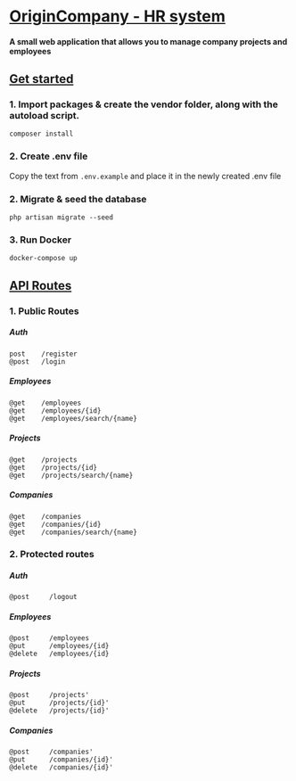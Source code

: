 # [OriginCompany  - HR system](https://github.com/andrei-deeyu/OriginCompany)
#### A small web application that allows you to manage company projects and employees

## [Get started](https://github.com/andrei-deeyu/OriginCompany#get-started)

### 1. Import packages & create the vendor folder, along with the autoload script.
```
composer install
```

### 2. Create .env file
Copy the text from `.env.example` and place it in the newly created .env file

### 2. Migrate & seed the database
```
php artisan migrate --seed
```

### 3. Run Docker
```
docker-compose up
```

## [API Routes](https://github.com/andrei-deeyu/OriginCompany#api-routes)
### 1. Public Routes
##### Auth
```
post    /register
@post   /login
```
##### Employees
```
@get    /employees
@get    /employees/{id}
@get    /employees/search/{name}
```

##### Projects
```
@get    /projects
@get    /projects/{id}
@get    /projects/search/{name}
```

##### Companies
```
@get    /companies
@get    /companies/{id}
@get    /companies/search/{name}
```

### 2. Protected routes
##### Auth
```
@post     /logout
```

##### Employees
```
@post     /employees
@put      /employees/{id}
@delete   /employees/{id}
```

##### Projects
```
@post     /projects'
@put      /projects/{id}'
@delete   /projects/{id}'
```

##### Companies
```
@post     /companies'
@put      /companies/{id}'
@delete   /companies/{id}'
```